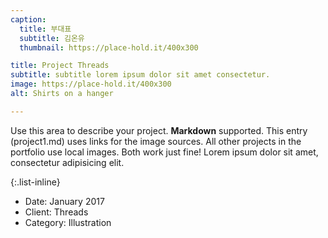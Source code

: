 ```yaml
---
caption:
  title: 부대표
  subtitle: 김온유
  thumbnail: https://place-hold.it/400x300

title: Project Threads
subtitle: subtitle lorem ipsum dolor sit amet consectetur.
image: https://place-hold.it/400x300
alt: Shirts on a hanger

---
```


Use this area to describe your project. **Markdown** supported. This entry (project1.md) uses links for the image sources. All other projects in the portfolio use local images. Both work just fine! Lorem ipsum dolor sit amet, consectetur adipisicing elit.

{:.list-inline}

- Date: January 2017
- Client: Threads
- Category: Illustration
